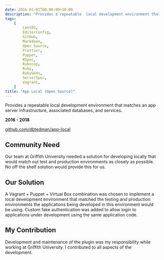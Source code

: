 ```yaml
---
date: 2016-01-01T00:00:00+10:00
description: "Provides a repeatable  local development environment that matches an app server  infrastructure, associated databases, and services."
tags:
    [
        CentOS,
        EditorConfig,
        GitHub,
        Markdown,
        Open Source,
        Prettier,
        Puppet,
        RSpec,
        Rubocop,
        Ruby,
        RubyGems,
        ServerSpec,
        Vagrant,
    ]
title: "App Local (Open Source)"
---
```


Provides a repeatable local development environment that matches an app server infrastructure, associated databases, and services.

**2016 - 2018**

[github.com/dbtedman/app-local](https://github.com/dbtedman/app-local)

## Community Need

Our team at Griffith University needed a solution for developing locally that would match out test and production environments as closely as possible. No off the shelf solution would provide this for us.

## Our Solution

A Vagrant + Puppet + Virtual Box combination was chosen to implement a local development environment that matched the testing and production environments the applications being developed in this environment would be using. Custom fake authentication was added to allow login to applications under development using the same application code.

## My Contribution

Development and maintenance of the plugin was my responsibility while working at Griffith University. I contributed to all aspects of the development.
